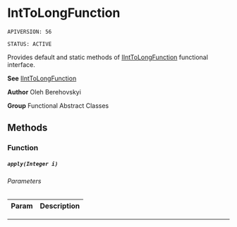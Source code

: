 # IntToLongFunction

`APIVERSION: 56`

`STATUS: ACTIVE`

Provides default and static methods of [IIntToLongFunction](/docs/Functional-Interfaces/IIntToLongFunction.md) functional interface.


**See** [IIntToLongFunction](/docs/Functional-Interfaces/IIntToLongFunction.md)


**Author** Oleh Berehovskyi


**Group** Functional Abstract Classes

## Methods
### Function
##### `apply(Integer i)`
###### Parameters
|Param|Description|
|---|---|

---
